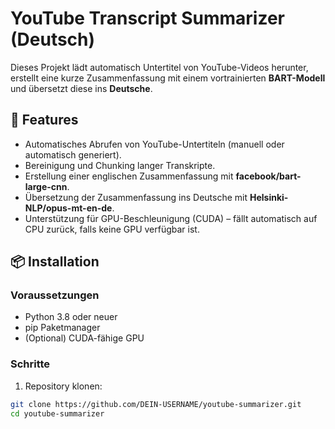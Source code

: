 # YouTube Transcript Summarizer (Deutsch)

Dieses Projekt lädt automatisch Untertitel von YouTube-Videos herunter, erstellt eine kurze Zusammenfassung mit einem vortrainierten **BART-Modell** und übersetzt diese ins **Deutsche**.

## 🚀 Features
- Automatisches Abrufen von YouTube-Untertiteln (manuell oder automatisch generiert).  
- Bereinigung und Chunking langer Transkripte.  
- Erstellung einer englischen Zusammenfassung mit **facebook/bart-large-cnn**.  
- Übersetzung der Zusammenfassung ins Deutsche mit **Helsinki-NLP/opus-mt-en-de**.  
- Unterstützung für GPU-Beschleunigung (CUDA) – fällt automatisch auf CPU zurück, falls keine GPU verfügbar ist.  

## 📦 Installation

### Voraussetzungen
- Python 3.8 oder neuer  
- pip Paketmanager  
- (Optional) CUDA-fähige GPU  

### Schritte
1. Repository klonen:
```bash
git clone https://github.com/DEIN-USERNAME/youtube-summarizer.git
cd youtube-summarizer
